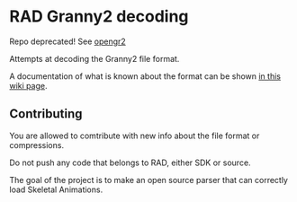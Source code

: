 # RAD Granny2 decoding
Repo deprecated! See [opengr2](https://github.com/arves100/opengr2)

Attempts at decoding the Granny2 file format.

A documentation of what is known about the format can be shown [in this wiki page](https://github.com/arves100/gr2decode/wiki/File-Format-Documentation).

## Contributing
You are allowed to comtribute with new info about the file format or compressions.

Do not push any code that belongs to RAD, either SDK or source.

The goal of the project is to make an open source parser that can correctly load Skeletal Animations.
